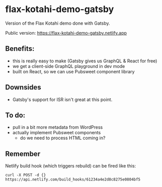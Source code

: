 # flax-kotahi-demo-gatsby

Version of the Flax Kotahi demo done with Gatsby.

Public version: https://flax-kotahi-demo-gatsby.netlify.app

## Benefits:

- this is really easy to make (Gatsby gives us GraphQL & React for free)
- we get a client-side GraphQL playground in dev mode
- built on React, so we can use Pubsweet component library

## Downsides

- Gatsby's support for ISR isn't great at this point.

## To do:

- pull in a bit more metadata from WordPress
- actually implement Pubsweet components
  - do we need to process HTML coming in?

## Remember

Netlify build hook (which triggers rebuild) can be fired like this: 

```
curl -X POST -d {} https://api.netlify.com/build_hooks/61234a4e2d8c8275e0804bf5
```